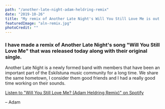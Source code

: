 ```yaml
---
path: "/another-late-night-adam-heldring-remix"
date: "2019-10-26"
title: "My remix of Another Late Night's Will You Still Love Me is out now"
featuredImage: "aln-remix.jpg"
photoCredit: ""
---
```


### I have made a remix of Another Late Night's song "Will You Still Love Me" that was released today along with their original single.

Another Late Night is a newly formed band with members that have been an important part of the Eskilstuna music community for a long time. We share the same hometown, I consider them good friends and I had a really good time working on their sounds.

[Listen to "Will You Still Love Me? (Adam Heldring Remix)" on Spotify](https://open.spotify.com/track/3fCD4y83NWBg0QowamckzR?si=bNqlp043QM2QTKT_VWkXLA&fbclid=IwAR1XxhIXBHuNyNX28nUd4bhD9TaOTGZsT9kCuyY5YmC20uHFlbd1_iY96aM)

– Adam